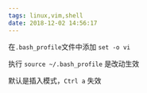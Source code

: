 ```yaml
---
tags: linux,vim,shell
date: 2018-12-02 14:56:17
---
```


在`.bash_profile`文件中添加 `set -o vi`

执行 `source ~/.bash_profile` 是改动生效

默认是插入模式，`Ctrl a` 失效
